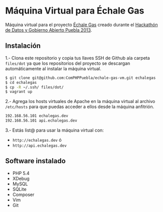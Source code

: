 # Máquina Virtual para Échale Gas

Máquina virtual para el proyecto [Échale Gas](https://github.com/ComPHPPuebla/echale-gas-api) 
creado durante el
[Hackathón de Datos y Gobierno Abierto Puebla 2013](https://www.facebook.com/OpenDataPuebla).

## Instalación

1.- Clona este repositorio y copia tus llaves SSH de Github ala carpeta `files/dot` ya que
los repositorios del proyecto se descargan automáticamente al instalar la máquina virtual.
```bash
$ git clone git@github.com:ComPHPPuebla/echale-gas-vm.git echalegas
$ cd echalegas
$ cp -R ~/.ssh/ files/dot/
$ vagrant up
```

2.- Agrega los hosts virtuales de Apache en la máquina virtual al archivo `/etc/hosts` 
para que puedas acceder a ellos desde la máquina anfitrión.
```bash
192.168.56.101 echalegas.dev
192.168.56.101 api.echalegas.dev
```

3.- Estás list@ para usar la máquina virtual con:
* `http://echalegas.dev` ó
* `http://api.echalegas.dev`

## Software instalado

* PHP 5.4
* XDebug
* MySQL
* SQLite
* Composer
* Vim
* Git

